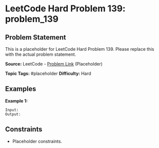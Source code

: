 # LeetCode Hard Problem 139: problem_139

## Problem Statement

This is a placeholder for LeetCode Hard Problem 139.
Please replace this with the actual problem statement.

**Source:** LeetCode - [Problem Link](https://leetcode.com/problems/problem-139/) (Placeholder)

**Topic Tags:** #placeholder
**Difficulty:** Hard

## Examples

**Example 1:**

```
Input:
Output:
```

## Constraints

- Placeholder constraints.

